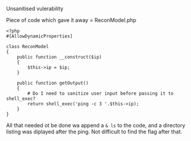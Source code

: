 Unsanitised vulerability


Piece of code which gave it away = ReconModel.php
```
<?php
#[AllowDynamicProperties]

class ReconModel
{   
    public function __construct($ip)
    {
        $this->ip = $ip;
    }

    public function getOutput()
    {
        # Do I need to sanitize user input before passing it to shell_exec?
        return shell_exec('ping -c 3 '.$this->ip);
    }
}         
```

All that needed ot be done wa append a `& ls` to the code, and a directory listing was diplayed after the ping. Not difficult to find the flag after that.